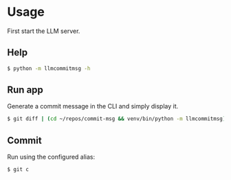 # Usage

First start the LLM server.

## Help

```sh
$ python -m llmcommitmsg -h
```

## Run app

Generate a commit message in the CLI and simply display it.

```sh
$ git diff | (cd ~/repos/commit-msg && venv/bin/python -m llmcommitmsg)
```

## Commit

Run using the configured alias:

```sh
$ git c
```

